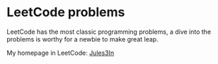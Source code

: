 # LeetCode problems

LeetCode has the most classic programming problems, a dive into the problems is worthy for a newbie to make great leap.

My homepage in LeetCode: [Jules3In](https://leetcode.com/jules3in/)
